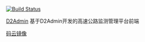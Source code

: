 [![Build Status](https://www.travis-ci.org/d2-projects/d2-admin-start-kit.svg?branch=master)](https://www.travis-ci.org/d2-projects/d2-admin-start-kit)

[D2Admin](https://github.com/d2-projects/d2-admin) 基于D2Admin开发的高速公路监测管理平台前端

[码云镜像](https://gitee.com/fairyever/d2-admin-start-kit)
